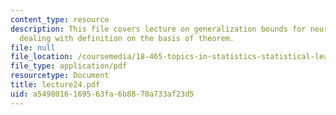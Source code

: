 ```yaml
---
content_type: resource
description: This file covers lecture on generalization bounds for neural networks
  dealing with definition on the basis of theorem.
file: null
file_location: /coursemedia/18-465-topics-in-statistics-statistical-learning-theory-spring-2007/a5498016169563fa6b8870a733af23d5_lecture24.pdf
file_type: application/pdf
resourcetype: Document
title: lecture24.pdf
uid: a5498016-1695-63fa-6b88-70a733af23d5
---
```

